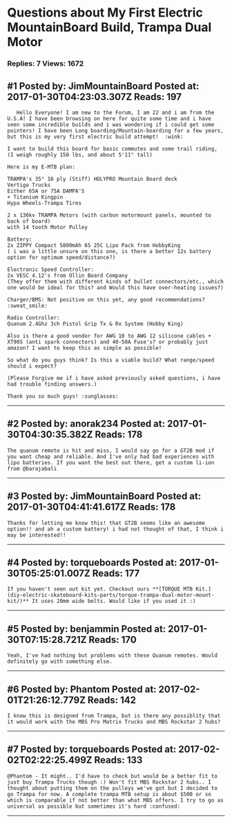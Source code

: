 # Questions about My First Electric MountainBoard Build, Trampa Dual Motor

### Replies: 7 Views: 1672

## \#1 Posted by: JimMountainBoard Posted at: 2017-01-30T04:23:03.307Z Reads: 197

```
   Hello Everyone! I am new to the Forum, I am 22 and i am from the U.S.A! I have been browsing on here for quite some time and i have seen some incredible builds and i was wondering if i could get some pointers! I have been Long boarding/Mountain-boarding for a few years, but this is my very first electric build attempt!  :wink:

I want to build this board for basic commutes and some trail riding, (I weigh roughly 150 lbs, and about 5'11" tall)

Here is my E-MTB plan:  

TRAMPA's 35° 16 ply (Stiff) HOLYPRO Mountain Board deck
Vertigo Trucks
Either 65A or 75A DAMPA'S
+ Titanium Kingpin
Hypa Wheels-Trampa Tires

2 x 136kv TRAMPA Motors (with carbon motormount panels, mounted to back of board)
with 14 tooth Motor Pulley

Battery: 
2x ZIPPY Compact 5800mAh 6S 25C Lipo Pack from HobbyKing 
( i was a little unsure on this one, is there a better 12s battery option for optimum speed/distance?)

Electronic Speed Controller:
2x VESC 4.12's from Ollin Board Company
(They offer them with different kinds of bullet connectors/etc., which one would be ideal for this? and Would this have over-heating issues?) 

Charger/BMS: Not positive on this yet, any good recommendations? :sweat_smile:

Radio Controller:
Quanum 2.4Ghz 3ch Pistol Grip Tx & Rx System (Hobby King)

Also is there a good vendor for AWG 10 to AWG 12 silicone cables + XT90S (anti spark connectors) and 40-50A Fuse's? or probably just amazon? I want to keep this as simple as possible!

So what do you guys think? Is this a viable build? What range/speed should i expect?

(Please Forgive me if i have asked previously asked questions, i have had trouble finding answers.)

Thank you so much guys! :sunglasses:
```

---
## \#2 Posted by: anorak234 Posted at: 2017-01-30T04:30:35.382Z Reads: 178

```
The quanum remote is hit and miss, I would say go for a GT2B mod if you want cheap and reliable. And I've only had bad experiences with lipo batteries. If you want the best out there, get a custom li-ion from @barajabali
```

---
## \#3 Posted by: JimMountainBoard Posted at: 2017-01-30T04:41:41.617Z Reads: 178

```
Thanks for letting me know this! that GT2B seems like an awesome option!! and ah a custom battery! i had not thought of that, I think i may be interested!!
```

---
## \#4 Posted by: torqueboards Posted at: 2017-01-30T05:25:01.007Z Reads: 177

```
If you haven't seen out kit yet. Checkout ours **[TORQUE MTB Kit.](diy-electric-skateboard-kits-parts/torque-trampa-dual-motor-mount-kit/)** It uses 20mm wide belts. Would like if you used it :)
```

---
## \#5 Posted by: benjammin Posted at: 2017-01-30T07:15:28.721Z Reads: 170

```
Yeah, I've had nothing but problems with these Quanum remotes. Would definitely go with something else.
```

---
## \#6 Posted by: Phantom Posted at: 2017-02-01T21:26:12.779Z Reads: 142

```
I know this is designed from Trampa, but is there any possiblity that it would work with the MBS Pro Matrix Trucks and MBS Rockstar 2 hubs?
```

---
## \#7 Posted by: torqueboards Posted at: 2017-02-02T02:22:25.499Z Reads: 133

```
@Phantom - It might.. I'd have to check but would be a better fit to just buy Trampa Trucks though :) Won't fit MBS Rockstar 2 hubs.. I thought about putting them on the pulleys we've got but I decided to go Trampa for now. A complete trampa MTB setup is about $500 or so which is comparable if not better than what MBS offers. I try to go as universal as possible but sometimes it's hard :confused:
```

---
